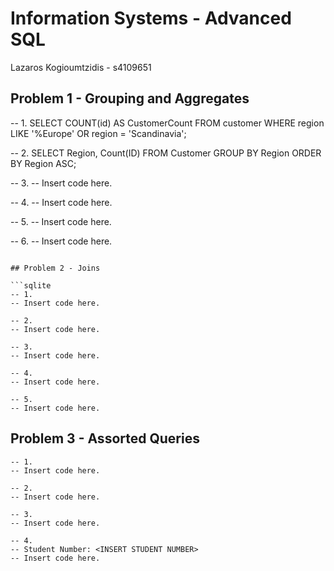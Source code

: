# Information Systems - Advanced SQL


Lazaros Kogioumtzidis - s4109651


## Problem 1 - Grouping and Aggregates

-- 1.
SELECT COUNT(id) AS CustomerCount 
FROM customer 
WHERE region LIKE '%Europe' OR region = 'Scandinavia';

-- 2.
SELECT Region, Count(ID)
FROM Customer
GROUP BY Region
ORDER BY Region ASC;

-- 3.
-- Insert code here.

-- 4.
-- Insert code here.

-- 5.
-- Insert code here.

-- 6.
-- Insert code here.

```

## Problem 2 - Joins

```sqlite
-- 1.
-- Insert code here.

-- 2.
-- Insert code here.

-- 3.
-- Insert code here.

-- 4.
-- Insert code here.

-- 5.
-- Insert code here.
```



## Problem 3 - Assorted Queries

```sqlite
-- 1.
-- Insert code here.

-- 2.
-- Insert code here.

-- 3.
-- Insert code here.

-- 4.
-- Student Number: <INSERT STUDENT NUMBER>
-- Insert code here.
```

